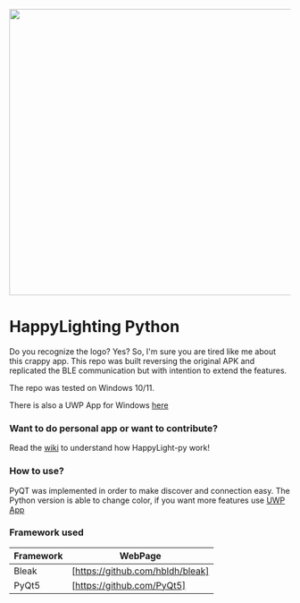 <p align="center">
  <img width="512" height="512" src="https://play-lh.googleusercontent.com/y47-UDb_eyUz4USZYotNeJRiD6QS5x-lXi37xdoIU-r4v_fIZTK5Gwc9mkzHuz60xDQ">
</p>

# HappyLighting Python
Do you recognize the logo? Yes? So, I'm sure you are tired like me about this crappy app. 
This repo was built reversing the original APK and replicated the BLE communication but with intention to extend the features.

The repo was tested on Windows 10/11.

There is also a UWP App for Windows [here](https://github.com/MikeCoder96/HappyUltraLighting-UWP)

### Want to do personal app or want to contribute?

Read the [wiki](https://github.com/MikeCoder96/HappyLighting-py/wiki) to understand how HappyLight-py work!

### How to use?

PyQT was implemented in order to make discover and connection easy. 
The Python version is able to change color, if you want more features use [UWP App](https://github.com/MikeCoder96/HappyUltraLighting-UWP)

### Framework used

| Framework | WebPage |
| ------ | ------ |
| Bleak | [https://github.com/hbldh/bleak] |
| PyQt5 | [https://github.com/PyQt5] |



